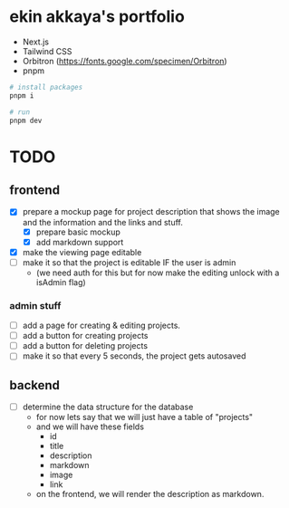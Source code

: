 # ekin akkaya's portfolio

- Next.js
- Tailwind CSS
- Orbitron (https://fonts.google.com/specimen/Orbitron)
- pnpm

```powershell
# install packages
pnpm i

# run
pnpm dev
```

# TODO

## frontend
- [x] prepare a mockup page for project description that shows the image and the information and the links and stuff.
  - [x] prepare basic mockup
  - [x] add markdown support
- [x] make the viewing page editable
- [ ] make it so that the project is editable IF the user is admin
  - (we need auth for this but for now make the editing unlock with a isAdmin flag)

### admin stuff
- [ ] add a page for creating & editing projects.
- [ ] add a button for creating projects
- [ ] add a button for deleting projects
- [ ] make it so that every 5 seconds, the project gets autosaved

## backend
- [ ] determine the data structure for the database
  - for now lets say that we will just have a table of "projects"
  - and we will have these fields
    - id
    - title
    - description
    - markdown
    - image
    - link
  - on the frontend, we will render the description as markdown.